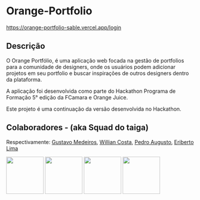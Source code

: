 # Orange-Portfolio

https://orange-portfolio-sable.vercel.app/login

## Descrição

O Orange Portfólio, é uma aplicação web focada na gestão de portfolios para a comunidade de designers, onde os usuários podem adicionar projetos em seu portfolio e buscar inspirações de outros designers dentro da plataforma.

A aplicação foi desenvolvida como parte do Hackathon Programa de Formação 5° edição da FCamara e Orange Juice.

Este projeto é uma continuação da versão desenvolvida no Hackathon. 

## Colaboradores - (aka Squad do taiga)

Respectivamente: [Gustavo Medeiros](https://github.com/gustavo-medeiros18), [Willian Costa](https://github.com/costaowillian), [Pedro Augusto](https://github.com/pedroaugusto04), [Eriberto Lima](https://github.com/Eriberto-lab)

<p float="left">
  <img src="https://i.ibb.co/SQs31ST/1699616504317.jpg" width="100" />
  <img src="https://i.ibb.co/GRsPmvx/1700501165313.jpg" width="100" />
  <img src="https://i.ibb.co/KGz0nx7/1704830612417.jpg" width="100" />
  <img src="https://i.ibb.co/RTrz1L1/32463861.jpg" width="100" />
</p>
